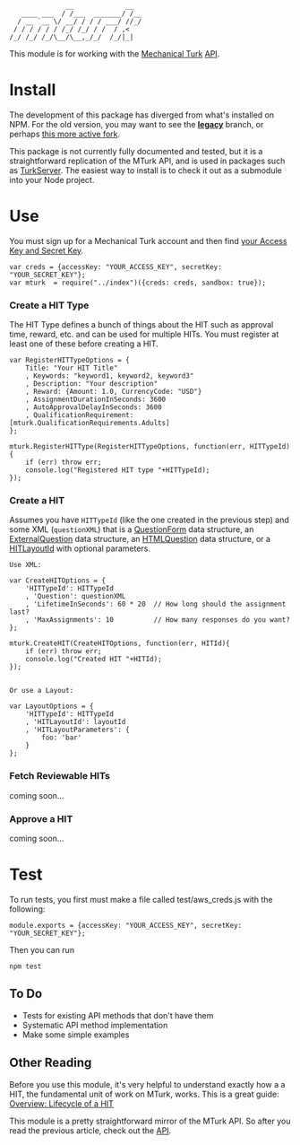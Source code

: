 	              __             __  
	   ____ ___  / /___  _______/ /__
	  / __ `__ \/ __/ / / / ___/ //_/
	 / / / / / / /_/ /_/ / /  / ,<   
	/_/ /_/ /_/\__/\__,_/_/  /_/|_|  

This module is for working with the [Mechanical Turk](https://www.mturk.com/mturk/) [API](http://docs.aws.amazon.com/AWSMechTurk/latest/AWSMturkAPI/Welcome.html). 

# Install

The development of this package has diverged from what's installed on NPM. For
the old version, you may want to see the
[**legacy**](https://github.com/jefftimesten/mturk/tree/legacy) branch, or
perhaps [this more active fork](https://github.com/alantrrs/mturk).

This package is not currently fully documented and tested, but it is a
straightforward replication of the MTurk API, and is used in packages such as
[TurkServer](https://github.com/HarvardEconCS/turkserver-meteor). The easiest
way to install is to check it out as a submodule into your Node project.

# Use
You must sign up for a Mechanical Turk account and then find [your Access Key and Secret Key](http://docs.aws.amazon.com/AWSMechTurk/latest/AWSMechanicalTurkRequester/MakingRequests_RequestAuthenticationArticle.html).

	var creds = {accessKey: "YOUR_ACCESS_KEY", secretKey: "YOUR_SECRET_KEY"};
    var mturk  = require("../index")({creds: creds, sandbox: true});

### Create a HIT Type

The HIT Type defines a bunch of things about the HIT such as approval time, reward, etc. and can be used for multiple HITs.  You must register at least one of these before creating a HIT.

	var RegisterHITTypeOptions = { 
		Title: "Your HIT Title"
		, Keywords: "keyword1, keyword2, keyword3" 
		, Description: "Your description"
		, Reward: {Amount: 1.0, CurrencyCode: "USD"}
		, AssignmentDurationInSeconds: 3600
		, AutoApprovalDelayInSeconds: 3600
		, QualificationRequirement: [mturk.QualificationRequirements.Adults]
	};

	mturk.RegisterHITType(RegisterHITTypeOptions, function(err, HITTypeId){
		if (err) throw err;
		console.log("Registered HIT type "+HITTypeId);
	});

### Create a HIT

Assumes you have `HITTypeId` (like the one created in the previous step) and some XML (`questionXML`) that is a [QuestionForm](http://docs.aws.amazon.com/AWSMechTurk/latest/AWSMturkAPI/ApiReference_QuestionFormDataStructureArticle.html) data structure, an [ExternalQuestion](http://docs.aws.amazon.com/AWSMechTurk/latest/AWSMturkAPI/ApiReference_ExternalQuestionArticle.html) data structure, an [HTMLQuestion](http://docs.aws.amazon.com/AWSMechTurk/latest/AWSMturkAPI/ApiReference_HTMLQuestionArticle.html) data structure, or a [HITLayoutId](http://docs.aws.amazon.com/AWSMechTurk/latest/AWSMturkAPI/ApiReference_HITLayoutArticle.html) with optional parameters.

	Use XML:

	var CreateHITOptions = {
		'HITTypeId': HITTypeId
		, 'Question': questionXML
		, 'LifetimeInSeconds': 60 * 20  // How long should the assignment last?
		, 'MaxAssignments': 10 			// How many responses do you want?
	};

	mturk.CreateHIT(CreateHITOptions, function(err, HITId){
		if (err) throw err;
		console.log("Created HIT "+HITId);
	});


	Or use a Layout:

	var LayoutOptions = {
	    'HITTypeId': HITTypeId
	    , 'HITLayoutId': layoutId
	    , 'HITLayoutParameters': {
	    	foo: 'bar'
	    }
	};

### Fetch Reviewable HITs

coming soon...

### Approve a HIT

coming soon...

# Test

To run tests, you first must make a file called test/aws_creds.js with the following:

	module.exports = {accessKey: "YOUR_ACCESS_KEY", secretKey: "YOUR_SECRET_KEY"};

Then you can run

	npm test

## To Do
- Tests for existing API methods that don't have them
- Systematic API method implementation
- Make some simple examples

## Other Reading

Before you use this module, it's very helpful to understand exactly how a a HIT, the fundamental unit of work on MTurk, works. This is a great guide: [Overview: Lifecycle of a HIT](http://mechanicalturk.typepad.com/blog/2011/04/overview-lifecycle-of-a-hit-.html)

This module is a pretty straightforward mirror of the MTurk API.  So after you read the previous article, check out the [API](http://docs.aws.amazon.com/AWSMechTurk/latest/AWSMturkAPI/Welcome.html).
